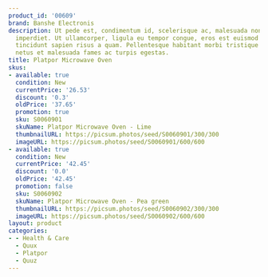 ```yaml
---
product_id: '00609'
brand: Banshe Electronis
description: Ut pede est, condimentum id, scelerisque ac, malesuada non, quam. Nullam
  imperdiet. Ut ullamcorper, ligula eu tempor congue, eros est euismod turpis, id
  tincidunt sapien risus a quam. Pellentesque habitant morbi tristique senectus et
  netus et malesuada fames ac turpis egestas.
title: Platpor Microwave Oven
skus:
- available: true
  condition: New
  currentPrice: '26.53'
  discount: '0.3'
  oldPrice: '37.65'
  promotion: true
  sku: S0060901
  skuName: Platpor Microwave Oven - Lime
  thumbnailURL: https://picsum.photos/seed/S0060901/300/300
  imageURL: https://picsum.photos/seed/S0060901/600/600
- available: true
  condition: New
  currentPrice: '42.45'
  discount: '0.0'
  oldPrice: '42.45'
  promotion: false
  sku: S0060902
  skuName: Platpor Microwave Oven - Pea green
  thumbnailURL: https://picsum.photos/seed/S0060902/300/300
  imageURL: https://picsum.photos/seed/S0060902/600/600
layout: product
categories:
- - Health & Care
  - Quux
  - Platpor
  - Quuz
---
```

